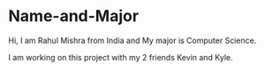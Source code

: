 # Name-and-Major

Hi, I am Rahul Mishra from India and My major is Computer Science.

I am working on this project with my 2 friends Kevin and Kyle.

